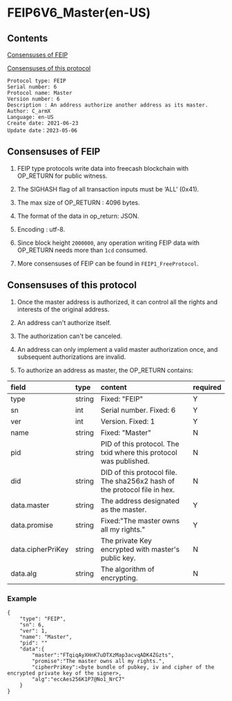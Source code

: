 # FEIP6V6_Master(en-US)

## Contents

[Consensuses of FEIP](#consensuses-of-feip)

[Consensuses of this protocol](#consensuses-of-this-protocol)


```
Protocol type: FEIP
Serial number: 6
Protocol name: Master
Version number: 6
Description : An address authorize another address as its master.
Author: C_armX
Language: en-US
Create date: 2021-06-23
Update date：2023-05-06

```

## Consensuses of FEIP

1. FEIP type protocols write data into freecash blockchain with OP_RETURN for public witness.

2. The SIGHASH flag of all transaction inputs must be ‘ALL’ (0x41).

3. The max size of OP_RETURN : 4096 bytes.

4. The format of the data in op_return: JSON.

5. Encoding : utf-8.

6. Since block height `2000000`, any operation writing FEIP data with OP_RETURN needs more than `1cd` consumed.

7. More consensuses of FEIP can be found in `FEIP1_FreeProtocol`.

## Consensuses of this protocol

1. Once the master address is authorized, it can control all the rights and interests of the original address.

2. An address can't authorize itself.

3. The authorization can't be canceled.

4. An address can only implement a valid master authorization once, and subsequent authorizations are invalid.

5. To authorize an address as master, the OP_RETURN contains:

| field             | type   | content                                                                   | required |
|:------------------|:-------|:--------------------------------------------------------------------------|:---------|
| type              | string | Fixed: "FEIP"                                                             | Y        |
| sn                | int    | Serial number. Fixed: 6                                                   | Y        |
| ver               | int    | Version. Fixed: 1                                                         | Y        |
| name              | string | Fixed: "Master"                                                           | N        |
| pid               | string | PID of this protocol. The txid where this protocol was published.         | N        |
| did               | string | DID of this protocol file. The sha256x2 hash of the protocol file in hex. | N        |
| data.master       | string | The address designated as the master.                                     | Y        |
| data.promise      | string | Fixed:"The master owns all my rights."                                    | Y        |
| data.cipherPriKey | string | The private Key encrypted with master's public key.                       | N        |
| data.alg          | string | The algorithm of encrypting.                                              | N        |

### Example

```
{
    "type": "FEIP",
    "sn": 6,
    "ver": 1,
    "name": "Master",
    "pid": ""
    "data":{
        "master":"FTqiqAyXHnK7uDTXzMap3acvqADK4ZGzts",
        "promise":"The master owns all my rights.",
        "cipherPriKey":<byte bundle of pubkey, iv and cipher of the encrypted private key of the signer>,
        "alg":"eccAes256K1P7@No1_NrC7"
    }
}
```